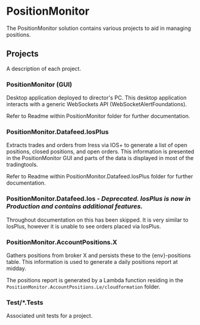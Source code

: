 # PositionMonitor

The PositionMonitor solution contains various projects to aid in managing
positions.

## Projects

A description of each project.

### PositionMonitor (GUI)

Desktop application deployed to director's PC. This desktop 
application interacts with a generic WebSockets API (WebSocketAlertFoundations).

Refer to Readme within PositionMonitor folder for further documentation.

### PositionMonitor.Datafeed.IosPlus

Extracts trades and orders from Iress via IOS+ to generate a list of open positions, closed positions, and open orders. This information is presented in the PositionMonitor GUI and parts of the data is displayed in most of the tradingtools.

Refer to Readme within PositionMonitor.Datafeed.IosPlus folder for further documentation.

### PositionMonitor.Datafeed.Ios - _Deprecated. IosPlus is now in Production and contains additional features._

Throughout documentation on this has been skipped. It is very similar to IosPlus, however it is unable to see orders placed via IosPlus.

### PositionMonitor.AccountPositions.X

Gathers positions from broker X and persists these to the {env}-positions table. This information is used to generate a daily positions report at midday.

The positions report is generated by a Lambda function residing in the `PositionMonitor.AccountPositions.Le/cloudformation` folder.

### Test/*.Tests

Associated unit tests for a project.